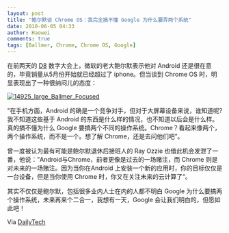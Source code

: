 ```yaml
---
layout: post
title: "鲍尔默谈 Chrome OS：我完全搞不懂 Google 为什么要弄两个系统"
date: 2010-06-05 04:33
author: Haowei
comments: true
tags: [Ballmer, Chrome, Chrome OS, Google]
---
```

在前两天的 [D8](http://allthingsd.com/d/) 数字大会上，微软的老大鲍尔默表示他对 Android 还是很在意的，毕竟销量从5月份开始就已经超过了 iphone。但当谈到 Chrome OS 时，明显表现出了一种很纳闷儿的态度：

<a href="http://img.chromi.org/2010/06/14925_large_Ballmer_Focused.png">![](http://img.chromi.org/2010/06/14925_large_Ballmer_Focused.png "14925_large_Ballmer_Focused")</a>

"在手机方面，Android 的确是一个竞争对手，但对于大屏幕设备来说，谁知道呢? 我不知道这些基于 Android 的东西是什么样的情况，也不知道以后会是什么样。真的搞不懂为什么 Google 要搞两个不同的操作系统。Chrome？看起来像两个，两个操作系统，而不是一个。想了解 Chrome，还是去问他们吧”。

曾一度被认为最有可能是鲍尔默退休后接班人的 Ray Ozzie 也借此机会发泄了一番，他说：”Android与Chrome，前者更像是过去的一场赌注，而 Chrome 则是对未来的一场赌注。因为当你在Android 上安装一个新的应用时，你的目标仅仅是一台设备，但是当你使用 Chrome 时，你又在关注未来的云计算了“。

其实不仅仅是鲍尔默，包括很多业内人士在内的人都不明白 Google 为什么要搞两个操作系统，未来再来个二合一，我想有一天，Google 会让我们明白的，但愿如此吧！

Via [DailyTech](http://www.dailytech.com/Ballmer+Compares+Macs+to+Trucks+Disses+Google+OS/article18618.htm)









